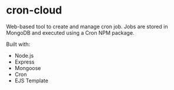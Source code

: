 # cron-cloud
Web-based tool to create and manage cron job. Jobs are stored in MongoDB and executed using a Cron NPM package.

Built with:
- Node.js
- Express
- Mongoose
- Cron
- EJS Template
